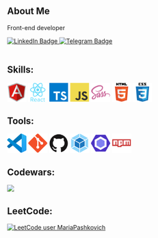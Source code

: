 <h2>
  About Me
</h2>

Front-end developer

<div id="badges">
  <a href="https://www.linkedin.com/in/maria-pashkovich-2bb36686/">
    <img src="https://cdn-icons-png.flaticon.com/512/145/145807.png" alt="LinkedIn Badge" width="35"/>
  </a>
  <a href="https://t.me/maryiayia">
    <img src="https://cdn-icons-png.flaticon.com/512/3670/3670070.png" alt="Telegram Badge" width="35"/>
  </a>
</div>
<img src="https://komarev.com/ghpvc/?username=pashkovichma&style=flat-square&color=blue" alt=""/>

<h2>
  Skills:
</h2>
<div>
  <img src="https://raw.githubusercontent.com/devicons/devicon/master/icons/angularjs/angularjs-original.svg" width="45" height="45" alt="Angular"/>
  <img src="https://raw.githubusercontent.com/devicons/devicon/master/icons/react/react-original-wordmark.svg" width="45" height="45" alt="CSS"/>
  <img src="https://raw.githubusercontent.com/devicons/devicon/master/icons/typescript/typescript-original.svg" width="45" height="45" alt="TS"/>
  <img src="https://raw.githubusercontent.com/devicons/devicon/master/icons/javascript/javascript-original.svg" width="45" height="45" alt="JS"/>
  <img src="https://raw.githubusercontent.com/devicons/devicon/master/icons/sass/sass-original.svg" width="45" height="45" alt="SASS"/>
  <img src="https://raw.githubusercontent.com/devicons/devicon/master/icons/html5/html5-original-wordmark.svg" width="45" height="45" alt="HTLM"/>
  <img src="https://raw.githubusercontent.com/devicons/devicon/master/icons/css3/css3-original-wordmark.svg" width="45" height="45" alt="CSS"/>
</div>
<h2>
  Tools:
</h2>
<div>
  <img src="https://raw.githubusercontent.com/devicons/devicon/1119b9f84c0290e0f0b38982099a2bd027a48bf1/icons/vscode/vscode-original.svg" width="45" height="45" alt="VSCode"/>
  <img src="https://raw.githubusercontent.com/devicons/devicon/1119b9f84c0290e0f0b38982099a2bd027a48bf1/icons/git/git-original.svg" width="45" height="45" alt="git"/>
  <img src="https://raw.githubusercontent.com/devicons/devicon/1119b9f84c0290e0f0b38982099a2bd027a48bf1/icons/github/github-original.svg" width="45" height="45" alt="github"/>
  <img src="https://raw.githubusercontent.com/devicons/devicon/1119b9f84c0290e0f0b38982099a2bd027a48bf1/icons/webpack/webpack-original.svg" width="45" height="45" alt="Webpack"/>
  <img src="https://raw.githubusercontent.com/devicons/devicon/1119b9f84c0290e0f0b38982099a2bd027a48bf1/icons/eslint/eslint-original.svg" width="45" height="45" alt="ESLint"/>
  <img src="https://raw.githubusercontent.com/devicons/devicon/1119b9f84c0290e0f0b38982099a2bd027a48bf1/icons/npm/npm-original-wordmark.svg" width="45" height="45" alt="npm"/>
  
<div/>

<h2>
  Codewars:
</h2>

![](https://www.codewars.com/users/pashkovichma/badges/large)

<h2>
  LeetCode:
</h2>

[![LeetCode user MariaPashkovich](https://img.shields.io/badge/dynamic/json?style=for-the-badge&labelColor=black&color=%23ffa116&label=Solved&query=solvedOverTotal&url=https%3A%2F%2Fleetcode-badge.vercel.app%2Fapi%2Fusers%2FMariaPashkovich&logo=leetcode&logoColor=yellow)](https://leetcode.com/MariaPashkovich/)
